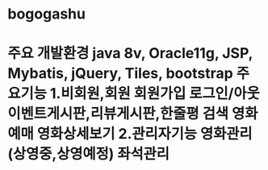 # bogogashu
<h1>
주요 개발환경
java 8v, Oracle11g, JSP, Mybatis, jQuery, Tiles, bootstrap
주요기능
1.비회원,회원
회원가입
로그인/아웃
이벤트게시판,리뷰게시판,한줄평
검색
영화예매
영화상세보기
2.관리자기능
영화관리(상영중,상영예정)
좌석관리
